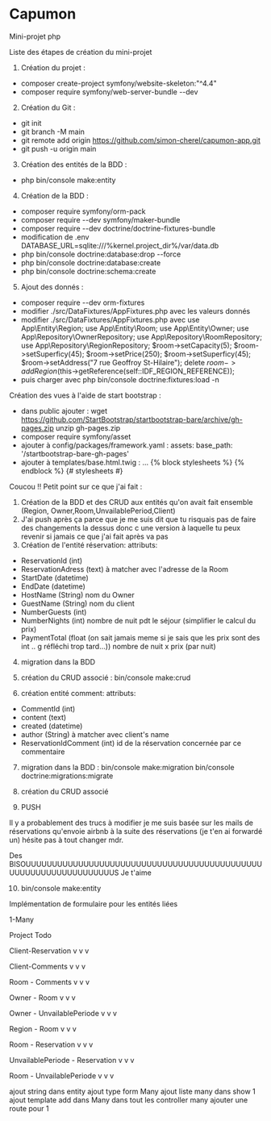 # Capumon

Mini-projet php

Liste des étapes de création du mini-projet

1. Création du projet :

- composer create-project symfony/website-skeleton:"^4.4"
- composer require symfony/web-server-bundle --dev

2. Création du Git :

- git init
- git branch -M main
- git remote add origin https://github.com/simon-cherel/capumon-app.git
- git push -u origin main

3. Création des entités de la BDD :

- php bin/console make:entity

4. Création de la BDD :

- composer require symfony/orm-pack
- composer require --dev symfony/maker-bundle
- composer require --dev doctrine/doctrine-fixtures-bundle
- modification de .env DATABASE_URL=sqlite:///%kernel.project_dir%/var/data.db
- php bin/console doctrine:database:drop --force
- php bin/console doctrine:database:create
- php bin/console doctrine:schema:create

5. Ajout des donnés :

- composer require --dev orm-fixtures
- modifier ./src/DataFixtures/AppFixtures.php avec les valeurs donnés
- modifier ./src/DataFixtures/AppFixtures.php avec
  use App\Entity\Region;
  use App\Entity\Room;
  use App\Entity\Owner;
  use App\Repository\OwnerRepository;
  use App\Repository\RoomRepository;
  use App\Repository\RegionRepository;
  $room->setCapacity(5);
$room->setSuperficy(45);
  $room->setPrice(250);
$room->setSuperficy(45);
  $room->setAddress("7 rue Geoffroy St-Hilaire");
delete  $room->addRegion($this->getReference(self::IDF_REGION_REFERENCE));
- puis charger avec php bin/console doctrine:fixtures:load -n

Création des vues à l'aide de start bootstrap :

- dans public ajouter :
  wget https://github.com/StartBootstrap/startbootstrap-bare/archive/gh-pages.zip
  unzip gh-pages.zip
- composer require symfony/asset
- ajouter à config/packages/framework.yaml :
  assets:
  base_path: '/startbootstrap-bare-gh-pages'
- ajouter à templates/base.html.twig :
  <!DOCTYPE html>
  <html>
      <head>
        ...
        {% block stylesheets %}
          <!-- Core theme CSS (includes Bootstrap)-->
          <link href="{{ asset('css/styles.css') }}" rel="stylesheet">
        {% endblock %} {# stylesheets #}
      </head>
      


Coucou !! Petit point sur ce que j'ai fait :

1. Création de la BDD et des CRUD aux entités qu'on avait fait ensemble (Region, Owner,Room,UnvailablePeriod,Client)
2. J'ai push après ça parce que je me suis dit que tu risquais pas de faire des changements la dessus donc c une version à laquelle tu peux revenir si jamais ce que j'ai fait après va pas
3. Création de l'entité réservation:
   attributs:

- ReservationId (int)
- ReservationAdress (text) à matcher avec l'adresse de la Room
- StartDate (datetime)
- EndDate (datetime)
- HostName (String) nom du Owner
- GuestName (String) nom du client
- NumberGuests (int)
- NumberNights (int) nombre de nuit pdt le séjour (simplifier le calcul du prix)
- PaymentTotal (float (on sait jamais meme si je sais que les prix sont des int .. g réfléchi trop tard...)) nombre de nuit x prix (par nuit)

4. migration dans la BDD

5. création du CRUD associé :
   bin/console make:crud

6. création entité comment:
   attributs:

- CommentId (int)
- content (text)
- created (datetime)
- author (String) à matcher avec client's name
- ReservationIdComment (int) id de la réservation concernée par ce commentaire

7. migration dans la BDD :
   bin/console make:migration
   bin/console doctrine:migrations:migrate

8. création du CRUD associé
9. PUSH

Il y a probablement des trucs à modifier je me suis basée sur les mails de réservations qu'envoie airbnb à la suite des réservations (je t'en ai forwardé un) hésite pas à tout changer mdr.

Des BISOUUUUUUUUUUUUUUUUUUUUUUUUUUUUUUUUUUUUUUUUUUUUUUUUUUUUUUUUUUUUUUUUUS
Je t'aime

10. bin/console make:entity




Implémentation de formulaire pour les entités liées

1-Many

Project Todo

Client-Reservation v v v

Client-Comments v v v

Room - Comments v v v

Owner - Room v v v

Owner - UnvailablePeriode v v v

Region - Room v v v

Room - Reservation v v v

UnvailablePeriode - Reservation v v v 

Room - UnvailablePeriode v v v



ajout string dans entity
ajout type form Many
ajout liste many dans show 1
ajout template add dans Many
dans tout les controller many ajouter une route pour 1

